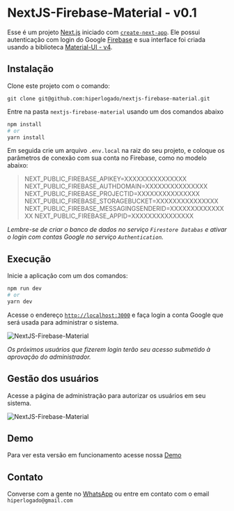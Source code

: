 # NextJS-Firebase-Material - v0.1

Esse é um projeto [Next.js](https://nextjs.org/) iniciado com [`create-next-app`](https://github.com/vercel/next.js/tree/canary/packages/create-next-app). Ele possui autenticação com login do Google [Firebase](https://firebase.google.com) e sua interface foi criada usando a biblioteca [Material-UI - v4](https://v4.mui.com).

## Instalação

Clone este projeto com o comando:

    git clone git@github.com:hiperlogado/nextjs-firebase-material.git

Entre na pasta `nextjs-firebase-material` usando um dos comandos abaixo

```bash
npm install
# or
yarn install
```

Em seguida crie um arquivo `.env.local` na raiz do seu projeto, e coloque os parâmetros de conexão com sua conta no Firebase, como no modelo abaixo:

> NEXT_PUBLIC_FIREBASE_APIKEY=XXXXXXXXXXXXXXX
> NEXT_PUBLIC_FIREBASE_AUTHDOMAIN=XXXXXXXXXXXXXXX
> NEXT_PUBLIC_FIREBASE_PROJECTID=XXXXXXXXXXXXXXX
> NEXT_PUBLIC_FIREBASE_STORAGEBUCKET=XXXXXXXXXXXXXXX
> NEXT_PUBLIC_FIREBASE_MESSAGINGSENDERID=XXXXXXXXXXXXXXX
> NEXT_PUBLIC_FIREBASE_APPID=XXXXXXXXXXXXXXX

*Lembre-se de criar o banco de dados no serviço `Firestore Databas` e ativar o login com contas Google no serviço `Authentication`.*

## Execução

Inicie a aplicação com um dos comandos:

```bash
npm run dev
# or
yarn dev
```

Acesse o endereço [`http://localhost:3000`](http://localhost:3000) e faça login a conta Google que será usada para administrar o sistema.

![NextJS-Firebase-Material](https://nextjs-firebase-material.vercel.app/img/screenshot.png "NextJS-Firebase-Material")

*Os próximos usuários que fizerem login terão seu acesso submetido à aprovação do administrador.*

## Gestão dos usuários

Acesse a página de administração para autorizar os usuários em seu sistema.

![NextJS-Firebase-Material](https://nextjs-firebase-material.vercel.app/img/screenshot1.png "NextJS-Firebase-Material")

## Demo

Para ver esta versão em funcionamento acesse nossa [Demo](https://nextjs-firebase-material.vercel.app)

## Contato

Converse com a gente no [WhatsApp](https://wa.me/message/GZY6J3VM3AG6H1) ou entre em contato com o email `hiperlogado@gmail.com`